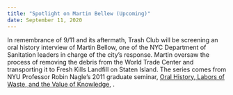 ```yaml
---
title: "Spotlight on Martin Bellew (Upcoming)"
date: September 11, 2020
---
```


In remembrance of 9/11 and its aftermath, Trash Club will be screening an oral history interview of Martin Bellow, one of the NYC Department of Sanitation leaders in charge of the city’s response. Martin oversaw the process of removing the debris from the World Trade Center and transporting it to Fresh Kills Landfill on Staten Island. The series comes from NYU Professor Robin Nagle’s 2011 graduate seminar, [Oral History, Labors of Waste, and the Value of Knowledge](https://www.dsnyoralhistoryarchive.org/wp-content/uploads/2011/04/OH-Syllabus-Sp11.pdf), .  
